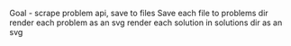 Goal - scrape problem api, save to files
Save each file to problems dir
render each problem as an svg
render each solution in solutions dir as an svg

